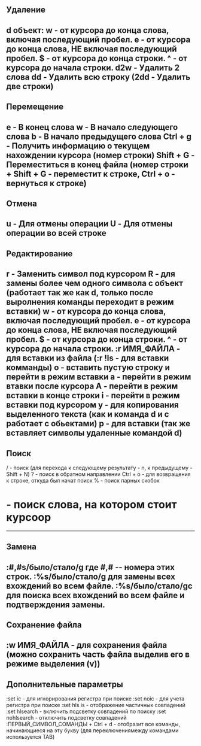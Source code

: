 Удаление
---------------------
d   объект:
w - от курсора до конца слова, включая последующий пробел.
e - от курсора до конца слова, НЕ включая последующий пробел.
$ - от курсора до конца строки.
^ - от курсора до начала строки.
d2w - Удалить 2 слова
dd - Удалить всю строку (2dd - Удалить две строки)
---------------------
Перемещение
---------------------
e - В конец слова
w - В начало следующего слова
b - В начало предыдущего слова
Ctrl + g - Получить информацию о текущем нахождении курсора (номер строки)
Shift + G - Переместиться в конец файла (номер строки + Shift + G - переместит к строке, Ctrl + o - вернуться к строке)
---------------------
Отмена
---------------------
u - Для отмены операции
U - Для отмены операции во всей строке
---------------------
Редактирование
---------------------
r - Заменить символ под курсором
R - для замены более чем одного символа
c   объект (работает так же как d, только после выролнения команды переходит в режим вставки)
w - от курсора до конца слова, включая последующий пробел.
e - от курсора до конца слова, НЕ включая последующий пробел.
$ - от курсора до конца строки.
^ - от курсора до начала строки.
:r ИМЯ_ФАЙЛА - для вставки из файла (:r !ls - для вставки комманды)
o - вставить пустую строку и перейти в режим вставки
a - перейти в режим втавки после курсора
A - перейти в режим вставки в конце строки
i - перейти в режим вставки под курсором
y - для копирования выделенного текста (как и команда d и c работает с обьектами)
p - для вставки (так же вставляет символы удаленные командой d)
---------------------
Поиск
---------------------
/ - поиск (для перехода к следующему результату - n, к предыдущему - Shift + N) 
? - поиск в обратном направлении
Ctrl + o - для возвращения к строке, откуда был начат поиск
% - поиск парных скобок
# - поиск слова, на котором стоит курсоор
---------------------
Замена
---------------------
:#,#s/было/стало/g  где #,# -- номера этих строк.
:%s/было/стало/g    для замены всех вхождений во всем файле.
:%s/было/стало/gc   для поиска всех вхождений во всем файле и подтверждения замены.
---------------------
Сохранение файла
---------------------
:w ИМЯ_ФАЙЛА - для сохранения файла (можно сохранить часть файла выделив его в режиме выделения (v))
---------------------
Дополнительные параметры
---------------------
:set ic - для игнорирования регистра при поиске
:set noic - для учета регистра при поиске
:set hls is - отображение частичных совпадений
:set hlsearch - включить подсветку совпадений по поиску
:set nohlsearch - отключить подсветку совпадений
:ПЕРВЫЙ_СИМВОЛ_СОМАНДЫ + Ctrl + d - отобразит все команды, начинающиеся на эту букву
(для переключениямежду командами используется TAB)
